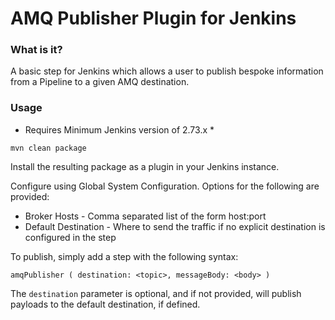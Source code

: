 # AMQ Publisher Plugin for Jenkins

### What is it?

A basic step for Jenkins which allows a user to publish bespoke information from a Pipeline to a given AMQ destination.

### Usage

* Requires Minimum Jenkins version of 2.73.x *

`mvn clean package`

Install the resulting package as a plugin in your Jenkins instance.

Configure using Global System Configuration. Options for the following are provided:

- Broker Hosts - Comma separated list of the form host:port
- Default Destination - Where to send the traffic if no explicit destination is configured in the step

To publish, simply add a step with the following syntax:

`amqPublisher ( destination: <topic>, messageBody: <body> )`

The `destination` parameter is optional, and if not provided, will publish payloads to the default destination, if defined.

